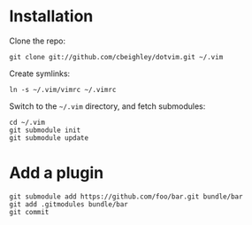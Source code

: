 Installation
============

Clone the repo:

    git clone git://github.com/cbeighley/dotvim.git ~/.vim

Create symlinks:

    ln -s ~/.vim/vimrc ~/.vimrc

Switch to the `~/.vim` directory, and fetch submodules:

    cd ~/.vim
    git submodule init
    git submodule update

Add a plugin
============

    git submodule add https://github.com/foo/bar.git bundle/bar
    git add .gitmodules bundle/bar
    git commit

